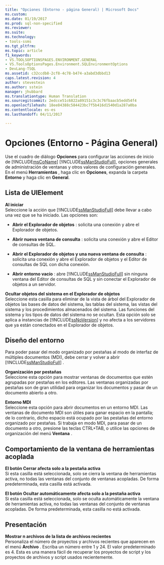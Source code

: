 ```yaml
---
title: "Opciones (Entorno - página General) | Microsoft Docs"
ms.custom: 
ms.date: 01/19/2017
ms.prod: sql-non-specified
ms.reviewer: 
ms.suite: 
ms.technology:
- tools-ssms
ms.tgt_pltfrm: 
ms.topic: article
f1_keywords:
- VS.TOOLSOPTIONSPAGES.ENVIRONMENT.GENERAL
- VS.ToolsOptionsPages.Environment.SQLEnvironmentOptions
- DevLang-TSQL
ms.assetid: c32ccdb8-2cf8-4c78-b474-a3abd3dbbd13
caps.latest.revision: 4
author: stevestein
ms.author: sstein
manager: jhubbard
ms.translationtype: Human Translation
ms.sourcegitcommit: 2edcce51c6822a89151c3c3c76fbaacb5edd54f4
ms.openlocfilehash: 18ee84388c584423bc7f5b416d1540d1a287a0ba
ms.contentlocale: es-es
ms.lasthandoff: 04/11/2017

---
```

# <a name="options-environment---general-page"></a>Opciones (Entorno - Página General)
Use el cuadro de diálogo **Opciones** para configurar las acciones de inicio de [!INCLUDE[msCoName](../../includes/msconame_md.md)] [!INCLUDE[ssManStudioFull](../../includes/ssmanstudiofull_md.md)], opciones generales de administración de ventanas y otros valores de configuración generales. En el menú **Herramientas** , haga clic en **Opciones**, expanda la carpeta **Entorno** y haga clic en **General**.  
  
## <a name="uielement-list"></a>Lista de UIElement  
**Al iniciar**  
Seleccione la acción que [!INCLUDE[ssManStudioFull](../../includes/ssmanstudiofull_md.md)] debe llevar a cabo una vez que se ha iniciado. Las opciones son:  
  
-   **Abrir el Explorador de objetos** : solicita una conexión y abre el Explorador de objetos.  
  
-   **Abrir nueva ventana de consulta** : solicita una conexión y abre el Editor de consultas de SQL.  
  
-   **Abrir el Explorador de objetos y una nueva ventana de consulta** : solicita una conexión y abre el Explorador de objetos y el Editor de consultas de SQL con dicha conexión.  
  
-   **Abrir entorno vacío** : abre [!INCLUDE[ssManStudioFull](../../includes/ssmanstudiofull_md.md)] sin ninguna ventana del Editor de consultas de SQL y sin conectar el Explorador de objetos a un servidor.  
  
**Ocultar objetos del sistema en el Explorador de objetos**  
Seleccione esta casilla para eliminar de la vista de árbol del Explorador de objetos las bases de datos del sistema, las tablas del sistema, las vistas del sistema y los procedimientos almacenados del sistema. Las funciones del sistema y los tipos de datos del sistema no se ocultan. Esta opción solo se aplica a instancias de [!INCLUDE[ssNoVersion](../../includes/ssnoversion_md.md)] y no afecta a los servidores que ya están conectados en el Explorador de objetos.  
  
## <a name="environment-layout"></a>Diseño del entorno  
Para poder pasar del modo organizado por pestañas al modo de interfaz de múltiples documentos (MDI), debe cerrar y volver a abrir [!INCLUDE[ssManStudioFull](../../includes/ssmanstudiofull_md.md)] .  
  
**Organización por pestañas**  
Seleccione esta opción para mostrar ventanas de documentos que estén agrupadas por pestañas en los editores. Las ventanas organizadas por pestañas son de gran utilidad para organizar los documentos y pasar de un documento abierto a otro.  
  
**Entorno MDI**  
Seleccione esta opción para abrir documentos en un entorno MDI. Las ventanas de documento MDI son útiles para ganar espacio en la pantalla; de lo contrario, dicho espacio está ocupado por las pestañas del entorno organizado por pestañas. Si trabaja en modo MDI, para pasar de un documento a otro, presione las teclas CTRL+TAB, o utilice las opciones de organización del menú **Ventana** .  
  
## <a name="docked-tool-window-behavior"></a>Comportamiento de la ventana de herramientas acoplada  
**El botón Cerrar afecta solo a la pestaña activa**  
Si esta casilla está seleccionada, solo se cierra la ventana de herramientas activa, no todas las ventanas del conjunto de ventanas acopladas. De forma predeterminada, esta casilla está activada.  
  
**El botón Ocultar automáticamente afecta solo a la pestaña activa**  
Si esta casilla está seleccionada, solo se oculta automáticamente la ventana de herramientas activa, no todas las ventanas del conjunto de ventanas acopladas. De forma predeterminada, esta casilla no está activada.  
  
## <a name="display"></a>Presentación  
**Mostrar n archivos de la lista de archivos recientes**  
Personaliza el número de proyectos y archivos recientes que aparecen en el menú **Archivo** . Escriba un número entre 1 y 24. El valor predeterminado es 4. Esta es una manera fácil de recuperar los proyectos de script y los proyectos de archivos y script usados recientemente.  
  

